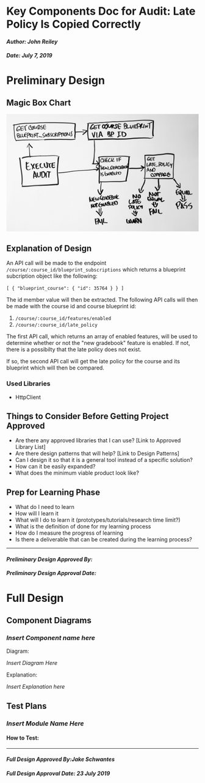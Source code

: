 # Key Components Doc for Audit: Late Policy Is Copied Correctly
#### *Author: John Reiley*
#### *Date: July 7, 2019*

# Preliminary Design

## Magic Box Chart

![alt text](images/late-policy-is-copied-correctly.jpg)

<!-- Think through the process as much as makes sense, and then create a magic box chart with the whiteboard and place it here. -->

## Explanation of Design

An API call will be made to the endpoint `/course/:course_id/blueprint_subscriptions` which returns a blueprint subcription object like the following:  

`[ { "blueprint_course": { "id": 35764 } } ]`

The id member value will then be extracted. The following API calls will then be made with the course id and course blueprint id:  
1. `/course/:course_id/features/enabled`  
2. `/course/:course_id/late_policy`

The first API call, which returns an array of enabled features, will be used to determine whether or not the "new gradebook" feature is enabled. If not, there is a possibilty that the late policy does not exist.   

If so, the second API call will get the late policy for the course and its blueprint which will then be compared.            

### Used Libraries
- HttpClient

## Things to Consider Before Getting Project Approved
- Are there any approved libraries that I can use? [Link to Approved Library List]
- Are there design patterns that will help?  [Link to Design Patterns]
- Can I design it so that it is a general tool instead of a specific solution?
- How can it be easily expanded?
- What does the minimum viable product look like?

## Prep for Learning Phase
- What do I need to learn
- How will I learn it
- What will I do to learn it (prototypes/tutorials/research time limit?)
- What is the definition of done for my learning process
- How do I measure the progress of learning
- Is there a deliverable that can be created during the learning process?

-----

#### *Preliminary Design Approved By:* 
#### *Preliminary Design Approval Date:*

# Full Design

## Component Diagrams
<!-- Diagrams and companion explanations for all Key Components.
These would include information about inputs, outputs, and what a function does for every major function. -->

<!-- For each component, the following template will be followed: (In other words, the template below will repeat for each component)-->

### *Insert Component name here*

Diagram:

*Insert Diagram Here*

Explanation:

*Insert Explanation here*

<!-- For a future release:
## Test Plans
For each major function the test plan template will be as follows (in other words the template below will repeat for each test) 
### *Insert name of component here (e.g. convertIdToCourseObject function)*
#### Test 1: *Insert Test name here*
Summary: 
 *Insert Test Summary Here*
 Type: *Insert Type here (Unit Test, Manual Test, Selenium/Puppeteer test (Overkill?))* 
Procedure:
1. *Insert Steps here*
1. *and here*
1. *and here*
Expected Outcome:
*Insert Expected Outcome here*
-->

## Test Plans

### *Insert Module Name Here*
#### How to Test:





-----

#### *Full Design Approved By:Jake Schwantes* 
#### *Full Design Approval Date: 23 July 2019*


<!-- Diagram Types:
 - Data Flow (I think this will be the most popular)
 - Structure Charts (This is really good for showing input and output of every function)
 - UML Class Diagram (a must for object oriented projects) -->
